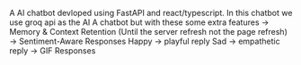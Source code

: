 A AI chatbot devloped using FastAPI and react/typescript.
 In this chatbot we use groq api as the AI
 A chatbot but with these some extra features
-> Memory & Context Retention (Until the server refresh not the page refresh)
-> Sentiment-Aware Responses 
Happy -> playful reply 
Sad -> empathetic reply
-> GIF Responses
